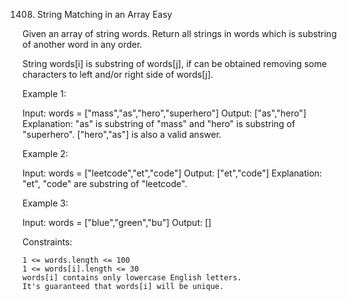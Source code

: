 1408. String Matching in an Array
Easy

Given an array of string words. Return all strings in words which is substring of another word in any order. 

String words[i] is substring of words[j], if can be obtained removing some characters to left and/or right side of words[j].

 

Example 1:

Input: words = ["mass","as","hero","superhero"]
Output: ["as","hero"]
Explanation: "as" is substring of "mass" and "hero" is substring of "superhero".
["hero","as"] is also a valid answer.

Example 2:

Input: words = ["leetcode","et","code"]
Output: ["et","code"]
Explanation: "et", "code" are substring of "leetcode".

Example 3:

Input: words = ["blue","green","bu"]
Output: []

 

Constraints:

    1 <= words.length <= 100
    1 <= words[i].length <= 30
    words[i] contains only lowercase English letters.
    It's guaranteed that words[i] will be unique.
